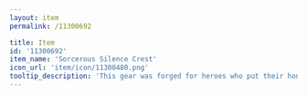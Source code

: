 ```yaml
---
layout: item
permalink: /11300692

title: Item
id: '11300692'
item_name: 'Sorcerous Silence Crest'
icon_url: 'item/icon/11300480.png'
tooltip_description: 'This gear was forged for heroes who put their honor on the line and competed with their all!'
---
```

